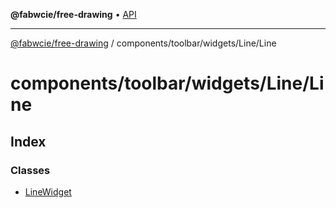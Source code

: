 **@fabwcie/free-drawing** • [API](../../../../../README.md)

***

[@fabwcie/free-drawing](../../../../../README.md) / components/toolbar/widgets/Line/Line

# components/toolbar/widgets/Line/Line

## Index

### Classes

- [LineWidget](classes/LineWidget.md)
